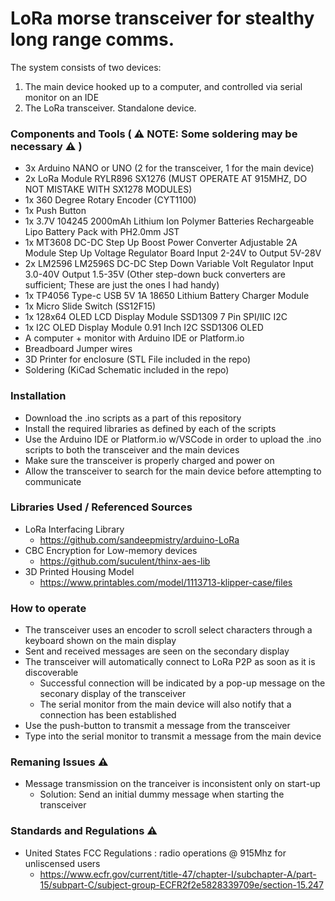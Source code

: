 # LoRa morse transceiver for stealthy long range comms.

The system consists of two devices: 
1) The main device hooked up to a computer, and controlled via serial monitor on an IDE
2) The LoRa transceiver. Standalone device.

### Components and Tools ( :warning: NOTE: Some soldering may be necessary :warning: )
- 3x Arduino NANO or UNO (2 for the transceiver, 1 for the main device)
- 2x LoRa Module RYLR896 SX1276 (MUST OPERATE AT 915MHZ, DO NOT MISTAKE WITH SX1278 MODULES)
- 1x 360 Degree Rotary Encoder (CYT1100)
- 1x Push Button
- 1x 3.7V 104245 2000mAh Lithium Ion Polymer Batteries Rechargeable Lipo Battery Pack with PH2.0mm JST
- 1x MT3608 DC-DC Step Up Boost Power Converter Adjustable 2A Module Step Up Voltage Regulator Board Input 2-24V to Output 5V-28V
- 2x LM2596 LM2596S DC-DC Step Down Variable Volt Regulator Input 3.0-40V Output 1.5-35V (Other step-down buck converters are sufficient; These are just the ones I had handy)
- 1x TP4056 Type-c USB 5V 1A 18650 Lithium Battery Charger Module
- 1x Micro Slide Switch (SS12F15)
- 1x 128x64 OLED LCD Display Module SSD1309 7 Pin SPI/IIC I2C
- 1x I2C OLED Display Module 0.91 Inch I2C SSD1306 OLED
- A computer + monitor with Arduino IDE or Platform.io
- Breadboard Jumper wires
- 3D Printer for enclosure (STL File included in the repo)
- Soldering (KiCad Schematic included in the repo)

### Installation
- Download the .ino scripts as a part of this repository
- Install the required libraries as defined by each of the scripts
- Use the Arduino IDE or Platform.io w/VSCode in order to upload the .ino scripts to both the transceiver and the main devices
- Make sure the transceiver is properly charged and power on
- Allow the transceiver to search for the main device before attempting to communicate

### Libraries Used / Referenced Sources
- LoRa Interfacing Library
  - https://github.com/sandeepmistry/arduino-LoRa
- CBC Encryption for Low-memory devices
  - https://github.com/suculent/thinx-aes-lib
- 3D Printed Housing Model
  - https://www.printables.com/model/1113713-klipper-case/files

### How to operate
- The transceiver uses an encoder to scroll select characters through a keyboard shown on the main display
- Sent and received messages are seen on the secondary display
- The transceiver will automatically connect to LoRa P2P as soon as it is discoverable
  - Successful connection will be indicated by a pop-up message on the seconary display of the transceiver
  - The serial monitor from the main device will also notify that a connection has been established
- Use the push-button to transmit a message from the transceiver
- Type into the serial monitor to transmit a message from the main device

### Remaning Issues :warning:
- Message transmission on the tranceiver is inconsistent only on start-up
  - Solution: Send an initial dummy message when starting the transceiver

### Standards and Regulations :warning:
- United States FCC Regulations : radio operations @ 915Mhz for unliscensed users
  - https://www.ecfr.gov/current/title-47/chapter-I/subchapter-A/part-15/subpart-C/subject-group-ECFR2f2e5828339709e/section-15.247
